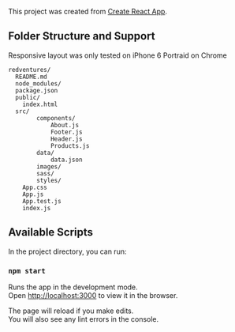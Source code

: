This project was created from [Create React App](https://github.com/facebookincubator/create-react-app).


## Folder Structure and Support

Responsive layout was only tested on iPhone 6 Portraid on Chrome

```
redventures/
  README.md
  node_modules/
  package.json
  public/
    index.html
  src/
		components/
			About.js
			Footer.js
			Header.js
			Products.js
		data/
			data.json
		images/
		sass/
		styles/
    App.css
    App.js
    App.test.js
    index.js

```

## Available Scripts

In the project directory, you can run:

### `npm start`

Runs the app in the development mode.<br>
Open [http://localhost:3000](http://localhost:3000) to view it in the browser.

The page will reload if you make edits.<br>
You will also see any lint errors in the console.
